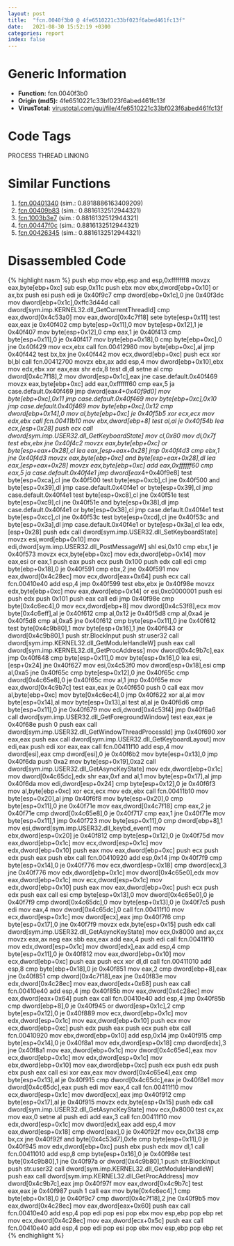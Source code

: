```yaml
---
layout: post
title:  "fcn.0040f3b0 @ 4fe6510221c33bf023f6abed461fc13f"
date:   2021-08-30 15:52:19 +0300
categories: report
index: false
---
```


# Generic Information
- **Function:** fcn.0040f3b0
- **Origin (md5):** 4fe6510221c33bf023f6abed461fc13f
- **VirusTotal:** [virustotal.com/gui/file/4fe6510221c33bf023f6abed461fc13f][virustotal_ref]

# Code Tags
<span class="tag" id="PROCESS">PROCESS</span>
<span class="tag" id="THREAD">THREAD</span>
<span class="tag" id="LINKING">LINKING</span>


# Similar Functions

1. [fcn.00401340][similar_1_ref] (sim.: 0.8918886163409209)
2. [fcn.00409b83][similar_2_ref] (sim.: 0.8816132512944321)
3. [fcn.1003b3e7][similar_3_ref] (sim.: 0.8816132512944321)
4. [fcn.00447f0c][similar_4_ref] (sim.: 0.8816132512944321)
5. [fcn.00426345][similar_5_ref] (sim.: 0.8816132512944321)


# Disassembled Code

{% highlight nasm %}
push ebp
mov ebp,esp
and esp,0xfffffff8
movzx eax,byte[ebp+0xc]
sub esp,0x11c
push ebx
mov ebx,dword[ebp+0x10]
or ax,bx
push esi
push edi
je 0x40f9c7
cmp dword[ebp+0x1c],0
jne 0x40f3dc
mov dword[ebp+0x1c],0xffc3d44d
call dword[sym.imp.KERNEL32.dll_GetCurrentThreadId]
cmp eax,dword[0x4c53a0]
mov eax,dword[0x4c7f18]
sete byte[esp+0x11]
test eax,eax
je 0x40f402
cmp byte[esp+0x11],0
mov byte[esp+0x12],1
je 0x40f407
mov byte[esp+0x12],0
cmp eax,1
je 0x40f413
cmp byte[esp+0x11],0
je 0x40f417
mov byte[ebp+0x18],0
cmp byte[ebp+0xc],0
jne 0x40f429
mov ecx,ebx
call fcn.00412980
mov byte[ebp+0xc],al
jmp 0x40f442
test bx,bx
jne 0x40f442
mov ecx,dword[ebp+0xc]
push ecx
xor bl,bl
call fcn.00412700
movzx ebx,ax
add esp,4
mov dword[ebp+0x10],ebx
mov edx,ebx
xor eax,eax
shr edx,8
test dl,dl
setne al
cmp dword[0x4c7f18],2
mov dword[esp+0x1c],eax
jne case.default.0x40f469
movzx eax,byte[ebp+0xc]
add eax,0xffffff60
cmp eax,5
ja case.default.0x40f469
jmp dword[eax*4+0x40f9d0]
mov byte[ebp+0xc],0x11
jmp case.default.0x40f469
mov byte[ebp+0xc],0x10
jmp case.default.0x40f469
mov byte[ebp+0xc],0x12
cmp dword[ebp+0x14],0
mov al,byte[ebp+0xc]
je 0x40f5b5
xor ecx,ecx
mov edx,ebx
call fcn.00411b10
mov ebx,dword[ebp+8]
test al,al
je 0x40f54b
lea ecx,[esp+0x28]
push ecx
call dword[sym.imp.USER32.dll_GetKeyboardState]
mov cl,0x80
mov dl,0x7f
test ebx,ebx
jne 0x40f4c2
movzx eax,byte[ebp+0xc]
or byte[esp+eax+0x28],cl
lea eax,[esp+eax+0x28]
jmp 0x40f4d3
cmp ebx,1
jne 0x40f4d3
movzx eax,byte[ebp+0xc]
and byte[esp+eax+0x28],dl
lea eax,[esp+eax+0x28]
movzx eax,byte[ebp+0xc]
add eax,0xffffff60
cmp eax,5
ja case.default.0x40f4e1
jmp dword[eax*4+0x40f9e8]
test byte[esp+0xca],cl
jne 0x40f500
test byte[esp+0xcb],cl
jne 0x40f500
and byte[esp+0x39],dl
jmp case.default.0x40f4e1
or byte[esp+0x39],cl
jmp case.default.0x40f4e1
test byte[esp+0xc8],cl
jne 0x40f51e
test byte[esp+0xc9],cl
jne 0x40f51e
and byte[esp+0x38],dl
jmp case.default.0x40f4e1
or byte[esp+0x38],cl
jmp case.default.0x40f4e1
test byte[esp+0xcc],cl
jne 0x40f53c
test byte[esp+0xcd],cl
jne 0x40f53c
and byte[esp+0x3a],dl
jmp case.default.0x40f4e1
or byte[esp+0x3a],cl
lea edx,[esp+0x28]
push edx
call dword[sym.imp.USER32.dll_SetKeyboardState]
movzx esi,word[ebp+0x10]
mov edi,dword[sym.imp.USER32.dll_PostMessageW]
shl esi,0x10
cmp ebx,1
je 0x40f573
movzx ecx,byte[ebp+0xc]
mov edx,dword[ebp+0x14]
mov eax,esi
or eax,1
push eax
push ecx
push 0x100
push edx
call edi
cmp byte[ebp+0x18],0
je 0x40f591
cmp ebx,2
jne 0x40f591
mov eax,dword[0x4c28ec]
mov ecx,dword[eax+0x64]
push ecx
call fcn.00410e40
add esp,4
jmp 0x40f599
test ebx,ebx
je 0x40f98e
movzx edx,byte[ebp+0xc]
mov eax,dword[ebp+0x14]
or esi,0xc0000001
push esi
push edx
push 0x101
push eax
call edi
jmp 0x40f98e
cmp byte[0x4c6ec4],0
mov ecx,dword[ebp+8]
mov dword[0x4c53f8],ecx
mov byte[0x4c6eff],al
je 0x40f612
cmp al,0x12
je 0x40f5d8
cmp al,0xa4
je 0x40f5d8
cmp al,0xa5
jne 0x40f612
cmp byte[esp+0x11],0
jne 0x40f612
test byte[0x4c9b80],1
mov byte[esp+0x16],1
jne 0x40f643
or dword[0x4c9b80],1
push str.BlockInput
push str.user32
call dword[sym.imp.KERNEL32.dll_GetModuleHandleW]
push eax
call dword[sym.imp.KERNEL32.dll_GetProcAddress]
mov dword[0x4c9b7c],eax
jmp 0x40f648
cmp byte[esp+0x11],0
mov byte[esp+0x16],0
lea esi,[esp+0x24]
jne 0x40f627
mov esi,0x4c53f0
mov dword[esp+0x18],esi
cmp al,0xa5
jne 0x40f65c
cmp byte[esp+0x12],0
jne 0x40f65c
cmp dword[0x4c65e8],0
je 0x40f65c
mov al,1
jmp 0x40f65e
mov eax,dword[0x4c9b7c]
test eax,eax
je 0x40f650
push 0
call eax
mov al,byte[ebp+0xc]
mov byte[0x4c6ec4],0
jmp 0x40f622
xor al,al
mov byte[esp+0x14],al
mov byte[esp+0x13],al
test al,al
je 0x40f6d6
cmp byte[esp+0x11],0
jne 0x40f679
mov edi,dword[0x4c53f4]
jmp 0x40f6a6
call dword[sym.imp.USER32.dll_GetForegroundWindow]
test eax,eax
je 0x40f68e
push 0
push eax
call dword[sym.imp.USER32.dll_GetWindowThreadProcessId]
jmp 0x40f690
xor eax,eax
push eax
call dword[sym.imp.USER32.dll_GetKeyboardLayout]
mov edi,eax
push edi
xor eax,eax
call fcn.00411f10
add esp,4
mov dword[esi],eax
cmp dword[esi],0
je 0x40f6b2
mov byte[esp+0x13],0
jmp 0x40f6da
push 0xa2
mov byte[esp+0x19],0xa2
call dword[sym.imp.USER32.dll_GetAsyncKeyState]
mov edx,dword[ebp+0x1c]
mov dword[0x4c65dc],edx
shr eax,0xf
and al,1
mov byte[esp+0x17],al
jmp 0x40f6da
mov edi,dword[esp+0x24]
cmp byte[esp+0x12],0
je 0x40f6f3
mov al,byte[ebp+0xc]
xor ecx,ecx
mov edx,ebx
call fcn.00411b10
mov byte[esp+0x20],al
jmp 0x40f6f8
mov byte[esp+0x20],0
cmp byte[esp+0x11],0
jne 0x40f71e
mov eax,dword[0x4c7f18]
cmp eax,2
je 0x40f71e
cmp dword[0x4c65e8],0
je 0x40f717
cmp eax,1
jne 0x40f71e
mov byte[esp+0x11],1
jmp 0x40f723
mov byte[esp+0x11],0
cmp dword[ebp+8],1
mov esi,dword[sym.imp.USER32.dll_keybd_event]
mov ebx,dword[esp+0x20]
je 0x40f812
cmp byte[esp+0x12],0
je 0x40f75d
mov eax,dword[ebp+0x1c]
mov ecx,dword[esp+0x1c]
mov edx,dword[ebp+0x10]
push eax
mov eax,dword[ebp+0xc]
push ecx
push edx
push eax
push ebx
call fcn.00410920
add esp,0x14
jmp 0x40f7f9
cmp byte[esp+0x14],0
je 0x40f776
mov ecx,dword[esp+0x18]
cmp dword[ecx],3
jne 0x40f776
mov edx,dword[ebp+0x1c]
mov dword[0x4c65e0],edx
mov eax,dword[ebp+0x1c]
mov ecx,dword[esp+0x1c]
mov edx,dword[ebp+0x10]
push eax
mov eax,dword[ebp+0xc]
push ecx
push edx
push eax
call esi
cmp byte[esp+0x13],0
mov dword[0x4c65e0],0
je 0x40f7f9
cmp dword[0x4c65dc],0
mov byte[esp+0x13],0
je 0x40f7c5
push edi
mov eax,4
mov dword[0x4c65dc],0
call fcn.00411f10
mov ecx,dword[esp+0x1c]
mov dword[ecx],eax
jmp 0x40f7f6
cmp byte[esp+0x17],0
jne 0x40f7f9
movzx edx,byte[esp+0x15]
push edx
call dword[sym.imp.USER32.dll_GetAsyncKeyState]
mov ecx,0x8000
and ax,cx
movzx eax,ax
neg eax
sbb eax,eax
add eax,4
push edi
call fcn.00411f10
mov edx,dword[esp+0x1c]
mov dword[edx],eax
add esp,4
cmp byte[esp+0x11],0
je 0x40f812
mov eax,dword[ebp+0x10]
mov ecx,dword[ebp+0xc]
push eax
push ecx
xor dl,dl
call fcn.00411010
add esp,8
cmp byte[ebp+0x18],0
je 0x40f851
mov eax,2
cmp dword[ebp+8],eax
jne 0x40f851
cmp dword[0x4c7f18],eax
jne 0x40f83e
mov edx,dword[0x4c28ec]
mov eax,dword[edx+0x68]
push eax
call fcn.00410e40
add esp,4
jmp 0x40f85b
mov eax,dword[0x4c28ec]
mov eax,dword[eax+0x64]
push eax
call fcn.00410e40
add esp,4
jmp 0x40f85b
cmp dword[ebp+8],0
je 0x40f945
or dword[esp+0x1c],2
cmp byte[esp+0x12],0
je 0x40f889
mov ecx,dword[ebp+0x1c]
mov edx,dword[esp+0x1c]
mov eax,dword[ebp+0x10]
push ecx
mov ecx,dword[ebp+0xc]
push edx
push eax
push ecx
push ebx
call fcn.00410920
mov ebx,dword[ebp+0x10]
add esp,0x14
jmp 0x40f915
cmp byte[esp+0x14],0
je 0x40f8a1
mov edx,dword[esp+0x18]
cmp dword[edx],3
jne 0x40f8a1
mov eax,dword[ebp+0x1c]
mov dword[0x4c65e4],eax
mov ecx,dword[ebp+0x1c]
mov edx,dword[esp+0x1c]
mov ebx,dword[ebp+0x10]
mov eax,dword[ebp+0xc]
push ecx
push edx
push ebx
push eax
call esi
xor eax,eax
mov dword[0x4c65e4],eax
cmp byte[esp+0x13],al
je 0x40f915
cmp dword[0x4c65dc],eax
je 0x40f8e1
mov dword[0x4c65dc],eax
push edi
mov eax,4
call fcn.00411f10
mov ecx,dword[esp+0x1c]
mov dword[ecx],eax
jmp 0x40f912
cmp byte[esp+0x17],al
je 0x40f915
movzx edx,byte[esp+0x15]
push edx
call dword[sym.imp.USER32.dll_GetAsyncKeyState]
mov ecx,0x8000
test cx,ax
mov eax,0
setne al
push edi
add eax,3
call fcn.00411f10
mov edx,dword[esp+0x1c]
mov dword[edx],eax
add esp,4
mov eax,dword[esp+0x18]
cmp dword[eax],0
je 0x40f92f
mov ecx,0x138
cmp bx,cx
jne 0x40f92f
and byte[0x4c53d7],0xfe
cmp byte[esp+0x11],0
je 0x40f945
mov edx,dword[ebp+0xc]
push ebx
push edx
mov dl,1
call fcn.00411010
add esp,8
cmp byte[esp+0x16],0
je 0x40f98e
test byte[0x4c9b80],1
jne 0x40f97a
or dword[0x4c9b80],1
push str.BlockInput
push str.user32
call dword[sym.imp.KERNEL32.dll_GetModuleHandleW]
push eax
call dword[sym.imp.KERNEL32.dll_GetProcAddress]
mov dword[0x4c9b7c],eax
jmp 0x40f97f
mov eax,dword[0x4c9b7c]
test eax,eax
je 0x40f987
push 1
call eax
mov byte[0x4c6ec4],1
cmp byte[ebp+0x18],0
je 0x40f9c7
cmp dword[0x4c7f18],2
jne 0x40f9b5
mov eax,dword[0x4c28ec]
mov eax,dword[eax+0x60]
push eax
call fcn.00410e40
add esp,4
pop edi
pop esi
pop ebx
mov esp,ebp
pop ebp
ret
mov ecx,dword[0x4c28ec]
mov eax,dword[ecx+0x5c]
push eax
call fcn.00410e40
add esp,4
pop edi
pop esi
pop ebx
mov esp,ebp
pop ebp
ret
{% endhighlight %}


[similar_1_ref]: /report/fcn.00401340@4fe6510221c33bf023f6abed461fc13f
[similar_2_ref]: /report/fcn.00409b83@6c5b0418e4a4c57d99cda47d2717045d
[similar_3_ref]: /report/fcn.1003b3e7@481b545f5c18f2fce1caac67ddc419e8
[similar_4_ref]: /report/fcn.00447f0c@44e1ffcf4e71f4505c09d520fd75f1e4
[similar_5_ref]: /report/fcn.00426345@0aa2d73a5300dff2412388945614b507
[virustotal_ref]: https://www.virustotal.com/gui/file/4fe6510221c33bf023f6abed461fc13f